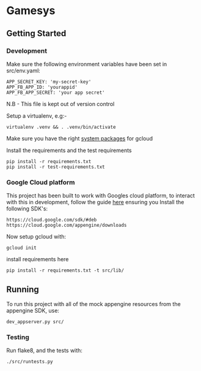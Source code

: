 # Gamesys

## Getting Started

### Development
Make sure the following environment variables have been set in src/env.yaml:

    APP_SECRET_KEY: 'my-secret-key'
    APP_FB_APP_ID: 'yourappid'
    APP_FB_APP_SECRET: 'your app secret'

N.B - This file is kept out of version control

Setup a virtualenv, e.g:-

    virtualenv .venv && . .venv/bin/activate

Make sure you have the right [system packages](http://googlecloudplatform.github.io/gcloud-python/stable/) for gcloud

Install the requirements and the test requirements

    pip install -r requirements.txt
    pip install -r test-requirements.txt

### Google Cloud platform
This project has been built to work with Googles cloud platform,
to interact with this in development, follow the guide [here](https://cloud.google.com/datastore/docs/tools/)
ensuring you Install the following SDK's:

    https://cloud.google.com/sdk/#deb
    https://cloud.google.com/appengine/downloads

Now setup gcloud with:

    gcloud init

install requirements here

    pip install -r requirements.txt -t src/lib/


## Running
To run this project with all of the mock appengine resources from the appengine SDK, use:

    dev_appserver.py src/

### Testing

Run flake8, and the tests with:

    ./src/runtests.py
